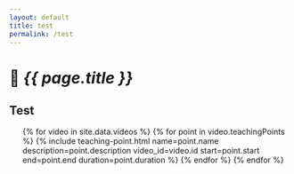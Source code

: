 ```yaml
---
layout: default
title: test
permalink: /test
---
```


# 🏀 *{{ page.title }}*


## Test
<ul>
  {% for video in site.data.videos %}
    {% for point in video.teachingPoints %}
      {% include teaching-point.html
        name=point.name
        description=point.description
        video_id=video.id
        start=point.start
        end=point.end
        duration=point.duration
      %}
    {% endfor %}
  {% endfor %}
</ul>